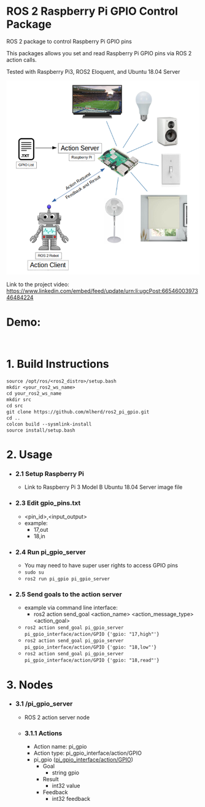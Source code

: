 # ROS 2 Raspberry Pi GPIO Control Package
ROS 2 package to control Raspberry Pi GPIO pins

This packages allows you set and read Raspberry Pi GPIO pins via ROS 2 action calls.

Tested with Raspberry Pi3, ROS2 Eloquent, and Ubuntu 18.04 Server

<img src="pi_gpio.png" alt="" width="600">

Link to the project video: https://www.linkedin.com/embed/feed/update/urn:li:ugcPost:6654600397346484224

# Demo:

  <img src="docs/demo.gif" alt="" width="600">

# 1. Build Instructions
 ```
 source /opt/ros/<ros2_distro>/setup.bash
 mkdir <your_ros2_ws_name>
 cd your_ros2_ws_name
 mkdir src
 cd src
 git clone https://github.com/mlherd/ros2_pi_gpio.git
 cd ..
 colcon build --sysmlink-install
 source install/setup.bash
 ```
 
# 2. Usage
- ### 2.1 Setup Raspberry Pi
  - Link to Raspberry Pi 3 Model B Ubuntu 18.04 Server image file
- ### 2.3 Edit gpio_pins.txt
  - <pin_id>,<input_output>
  - example:
    - 17,out
    - 18,in
- ### 2.4 Run pi_gpio_server
  - You may need to have super user rights to access GPIO pins
  - ```sudo su```
  - ```ros2 run pi_gpio pi_gpio_server```
- ### 2.5 Send goals to the action server
  - example via command line interface:
    - ros2 action send_goal <action_name> <action_message_type> <action_goal>
  - ```ros2 action send_goal pi_gpio_server pi_gpio_interface/action/GPIO {'gpio: "17,high"'}```
  - ```ros2 action send_goal pi_gpio_server pi_gpio_interface/action/GPIO {'gpio: "18,low"'}```
  - ```ros2 action send_goal pi_gpio_server pi_gpio_interface/action/GPIO {'gpio: "18,read"'}```

# 3. Nodes

- ### 3.1 /pi_gpio_server
  - ROS 2 action server node
  - ### 3.1.1 Actions
    - Action name: pi_gpio
    - Action type: pi_gpio_interface/action/GPIO
    - pi_gpio ([pi_gpio_interface/action/GPIO](https://github.com/mlherd/ros2_pi_gpio/blob/master/pi_gpio_interface/action/GPIO.action))
      - Goal
        - string gpio
      - Result
        - int32 value
      - Feedback
        - int32 feedback

